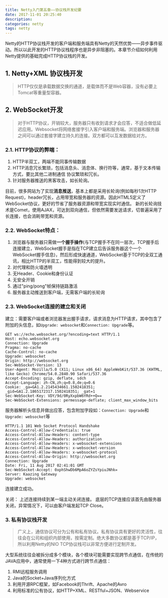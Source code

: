 ```yaml
---
title: Netty入门第五章——协议栈开发纪要
date: 2017-11-01 20:25:40
description:
categories: netty
tags: netty
---
```


Netty的HTTP协议栈开发的客户端和服务端具有Netty的天然优势——异步事件驱动。所以以此开发的HTTP协议栈程序也是异步非阻塞的。本章节介绍如何利用Netty提供的基础完成HTTP协议栈的开发。
## 1. Netty+XML 协议栈开发

> HTTP仅仅是承载数据交换的通道，是载体而不是Web容器，没有必要上Tomcat等重量型容器。

## 2. WebSocket开发

>对于HTTP协议，开销较大，服务器只有收到请求才会应答，不适合做低延迟应用。Websocket将网络套接字引入客户端和服务端。浏览器和服务器之间可以通过套接字建立持久的连接。双方都可以互发数据给对方。

<!--more-->
### 2.1. HTTP协议的弊端：
   1. HTTP半双工，两端不能同事传输数据
   2. HTTP消息冗长繁琐，包括消息头、消息体、换行符等，通常，基于文本传输方式，要比其他二进制通信   协议繁琐和冗长。
   3. 针对服务器推送的黑客攻击，如长轮询。

目前，很多网站为了实现**消息推送**，基本上都是采用长轮询(例如每秒1次HTTP Request)，header冗长，占用带宽和服务器的资源。因此HTML5定义了WebSocket协议，更好的节省了服务器资源和带宽实现实时通信。
新的长轮询技术是Comet，使用AJAX，可达到双向通信，但依然需要发送请求，切普遍采用了长连接，也会消耗带宽和资源。

### 2.2. WebSocket特点：
   1. 浏览器与服务器只需做**一个握手操作**(与TCP握手不在同一层次，TCP握手后连接建立，WebSocket握手是指在TCP建立后告诉服务器这个一个WebSocket握手信息)，然后形成快速通道，WebSocket基于TCP的全双工通讯，相比HTTP的半双工，性能得到较大的提升。
   2. 对代理和防火墙透明
   3. 无Header、Cookie和身份认证
   4. 无安全开销
   5. 通过"ping/pong"帧保持链路激活
   6. 服务器主动推送到客户端，无需客户端的长轮询

### 2.3. WebSocket连接的建立和关闭
建立：需要客户端或者浏览器发出握手请求，请求消息为HTTP请求，其中包含了附加的头信息，如`Upgrade: websocket`和`Connection: Upgrade`等。
```
GET ws://echo.websocket.org/?encoding=text HTTP/1.1
Host: echo.websocket.org
Connection: Upgrade
Pragma: no-cache
Cache-Control: no-cache
Upgrade: websocket
Origin: http://websocket.org
Sec-WebSocket-Version: 13
User-Agent: Mozilla/5.0 (X11; Linux x86_64) AppleWebKit/537.36 (KHTML, like Gecko) Chrome/54.0.2840.90 Safari/537.36
Accept-Encoding: gzip, deflate, sdch
Accept-Language: zh-CN,zh;q=0.8,de;q=0.6
Cookie: _ga=GA1.2.2145434661.1502418351; _gid=GA1.2.1865172317.1502418351; _gat=1
Sec-WebSocket-Key: VDY/9d/0RyXxpbW6YRd++Q==
Sec-WebSocket-Extensions: permessage-deflate; client_max_window_bits
```
服务器解析头信息并做出应答，包含附加字段如：`Connection: Upgrade`和`Upgrade: websocket`等
```
HTTP/1.1 101 Web Socket Protocol Handshake
Access-Control-Allow-Credentials: true
Access-Control-Allow-Headers: content-type
Access-Control-Allow-Headers: authorization
Access-Control-Allow-Headers: x-websocket-extensions
Access-Control-Allow-Headers: x-websocket-version
Access-Control-Allow-Headers: x-websocket-protocol
Access-Control-Allow-Origin: http://websocket.org
Connection: Upgrade
Date: Fri, 11 Aug 2017 02:41:01 GMT
Sec-WebSocket-Accept: 0xphShwDb6MpA6oZYZsYpiuJNhk=
Server: Kaazing Gateway
Upgrade: websocket
```
连接建立成功。

关闭：
上述连接持续到某一端主动关闭连接。
底层的TCP连接应该首先由服务器关闭，异常情况下，可以由客户端发起TCP Close。

### 3. 私有协议栈开发
> 广义上，通信协议可分为公有和私有协议。私有协议具有更好的灵活性，往往会在公司和组织内部使用，按需定制。绝大多数协议都是基于TCP/IP，所以利用Netty的NIO TCP协议栈可以非常方便进行定制开发。

大型系统往往会被拆分成多个模块，各个模块可能需要实现跨节点通信，在传统的JAVA应用中，通常使用一下4种方式进行跨节点通信：
1. RMI远程服务调用
2. Java的Socket+Java序列化方式
3. 利用开源RPC框架，如Facebook的Thrift、Apache的Avro
4. 利用标准的公有协议，如HTTP+XML、RESTful+JSON、Webservice

